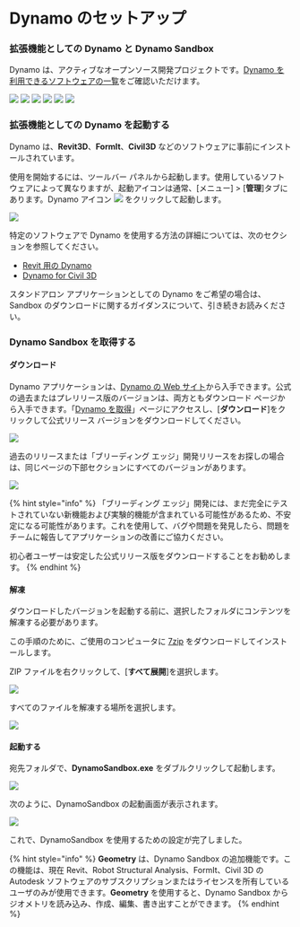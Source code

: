 # Dynamo のセットアップ

### 拡張機能としての Dynamo と Dynamo Sandbox

Dynamo は、アクティブなオープンソース開発プロジェクトです。[Dynamo を利用できるソフトウェアの一覧](http://dynamobim.org/download/)をご確認いただけます。

![](images/setupfordynamo-dynamorevit.png) ![](images/setupfordynamo-dynamocivil3D.png) ![](images/setupfordynamo-dynamoaliasdesign.png) ![](images/setupfordynamo-dynamoformit.png) ![](<images/setupfordynamo-dynamoadvancesteel (1).png>) ![](images/setupfordynamo-dynamorobotstructuralanalysis.png)

### 拡張機能としての Dynamo を起動する

Dynamo は、**Revit3D**、**FormIt**、**Civil3D** などのソフトウェアに事前にインストールされています。

使用を開始するには、ツールバー パネルから起動します。使用しているソフトウェアによって異なりますが、起動アイコンは通常、[メニュー] > [**管理**]タブにあります。Dynamo アイコン ![](images/dynamoCore-halfSize.png) をクリックして起動します。

![](<../7_dynamo_for_revit/images/1/launchdynamofromrevit (1).jpg>)

特定のソフトウェアで Dynamo を使用する方法の詳細については、次のセクションを参照してください。

* [Revit 用の Dynamo](../7\_dynamo\_for\_revit/)
* [Dynamo for Civil 3D](../dynamo-for-civil-3d/)

スタンドアロン アプリケーションとしての Dynamo をご希望の場合は、Sandbox のダウンロードに関するガイダンスについて、引き続きお読みください。

### Dynamo Sandbox を取得する

#### ダウンロード

Dynamo アプリケーションは、[Dynamo の Web サイト](http://dynamobim.com)から入手できます。公式の過去またはプレリリース版のバージョンは、両方ともダウンロード ページから入手できます。「[Dynamo を取得](http://dynamobim.org/download/)」ページにアクセスし、[**ダウンロード**]をクリックして公式リリース バージョンをダウンロードしてください。

![](images/dynamo-sandbox\(1\).png)

過去のリリースまたは「ブリーディング エッジ」開発リリースをお探しの場合は、同じページの下部セクションにすべてのバージョンがあります。

![](images/DynamoSandboxAllbuilds.jpg)

{% hint style="info" %}
 「ブリーディング エッジ」開発には、まだ完全にテストされていない新機能および実験的機能が含まれている可能性があるため、不安定になる可能性があります。これを使用して、バグや問題を発見したら、問題をチームに報告してアプリケーションの改善にご協力ください。

初心者ユーザーは安定した公式リリース版をダウンロードすることをお勧めします。
{% endhint %}

#### 解凍

ダウンロードしたバージョンを起動する前に、選択したフォルダにコンテンツを解凍する必要があります。

この手順のために、ご使用のコンピュータに [7zip](https://www.7-zip.org/download.html) をダウンロードしてインストールします。

ZIP ファイルを右クリックして、[**すべて展開**]を選択します。

![](images/02-03Extractzipfile.jpg)

すべてのファイルを解凍する場所を選択します。

![](images/02-04Extractdestinationfolder.jpg)

#### 起動する

宛先フォルダで、**DynamoSandbox.exe** をダブルクリックして起動します。

![](images/02-05Dynamoexe.jpg)

次のように、DynamoSandbox の起動画面が表示されます。

![](images/02-06Dynamostartupscreen.jpg)

これで、DynamoSandbox を使用するための設定が完了しました。

{% hint style="info" %}
 **Geometry** は、Dynamo Sandbox の追加機能です。この機能は、現在 Revit、Robot Structural Analysis、FormIt、Civil 3D の Autodesk ソフトウェアのサブスクリプションまたはライセンスを所有しているユーザのみが使用できます。**Geometry** を使用すると、Dynamo Sandbox からジオメトリを読み込み、作成、編集、書き出すことができます。
{% endhint %}
